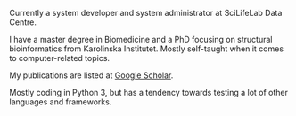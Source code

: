 Currently a system developer and system administrator at SciLifeLab Data Centre.

I have a master degree in Biomedicine and a PhD focusing on structural bioinformatics from Karolinska Institutet. Mostly self-taught when it comes to computer-related topics.

My publications are listed at [Google Scholar](https://scholar.google.com/citations?user=nafzIpQAAAAJ).

Mostly coding in Python 3, but has a tendency towards testing a lot of other languages and frameworks.
